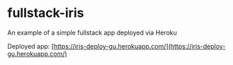# fullstack-iris
An example of a simple fullstack app deployed via Heroku

Deployed app: [https://iris-deploy-gu.herokuapp.com/](https://iris-deploy-gu.herokuapp.com/)